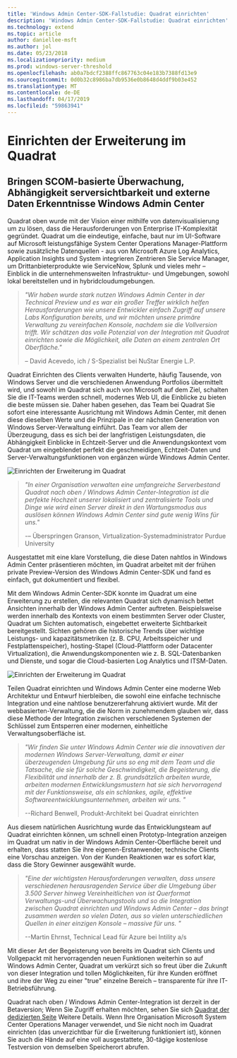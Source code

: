 ```yaml
---
title: 'Windows Admin Center-SDK-Fallstudie: Quadrat einrichten'
description: 'Windows Admin Center-SDK-Fallstudie: Quadrat einrichten'
ms.technology: extend
ms.topic: article
author: daniellee-msft
ms.author: jol
ms.date: 05/23/2018
ms.localizationpriority: medium
ms.prod: windows-server-threshold
ms.openlocfilehash: ab0a7bdcf2388ffc867763c04e183b7388fd13e9
ms.sourcegitcommit: 0d0b32c8986ba7db9536e0b8648d4ddf9b03e452
ms.translationtype: MT
ms.contentlocale: de-DE
ms.lasthandoff: 04/17/2019
ms.locfileid: "59863941"
---
```

# <a name="squared-up-extension"></a>Einrichten der Erweiterung im Quadrat

## <a name="bringing-scom-based-monitoring-server-dependency-visibility-and-external-data-insights-into-windows-admin-center"></a>Bringen SCOM-basierte Überwachung, Abhängigkeit serversichtbarkeit und externe Daten Erkenntnisse Windows Admin Center

Quadrat oben wurde mit der Vision einer mithilfe von datenvisualisierung um zu lösen, dass die Herausforderungen von Enterprise IT-Komplexität gegründet. Quadrat um die eindeutige, einfache, baut nur im UI-Software auf Microsoft leistungsfähige System Center Operations Manager-Plattform sowie zusätzliche Datenquellen - aus von Microsoft Azure Log Analytics, Application Insights und System integrieren Zentrieren Sie Service Manager, um Drittanbieterprodukte wie ServiceNow, Splunk und vieles mehr – Einblick in die unternehmensweiten Infrastruktur- und Umgebungen, sowohl lokal bereitstellen und in hybridcloudumgebungen.

> <cite>"Wir haben wurde stark nutzen Windows Admin Center in der Technical Preview und es war ein großer Treffer wirklich helfen Herausforderungen wie unsere Entwickler einfach Zugriff auf unsere Labs Konfiguration bereits, und wir möchten unsere primäre Verwaltung zu vereinfachen Konsole, nachdem sie die Vollversion trifft. Wir schätzen das volle Potenzial von der Integration mit Quadrat einrichten sowie die Möglichkeit, alle Daten an einem zentralen Ort Oberfläche."</cite>
>
> – David Acevedo, ich / S-Spezialist bei NuStar Energie L.P.

Quadrat Einrichten des Clients verwalten Hunderte, häufig Tausende, von Windows Server und die verschiedenen Anwendung Portfolios übermittelt wird, und sowohl im Quadrat sich auch von Microsoft auf dem Ziel, schalten Sie die IT-Teams werden schnell, modernes Web UI, die Einblicke zu bieten die beste müssen sie. Daher haben gesehen, das Team bei Quadrat Sie sofort eine interessante Ausrichtung mit Windows Admin Center, mit denen diese dieselben Werte und die Prinzipale in der nächsten Generation von Windows Server-Verwaltung einführt. Das Team vor allem der Überzeugung, dass es sich bei der langfristigen Leistungsdaten, die Abhängigkeit Einblicke in Echtzeit-Server und die Anwendungskontext vom Quadrat um eingeblendet perfekt die geschmeidigen, Echtzeit-Daten und Server-Verwaltungsfunktionen von ergänzen würde Windows Admin Center.

![Einrichten der Erweiterung im Quadrat](../../media/extend-case-study-squared-up/squared-up-1.png)

> <cite>"In einer Organisation verwalten eine umfangreiche Serverbestand Quadrat nach oben / Windows Admin Center-Integration ist die perfekte Hochzeit unserer lokalisiert und zentralisierte Tools und Dinge wie wird einen Server direkt in den Wartungsmodus aus auslösen können Windows Admin Center sind gute wenig Wins für uns."</cite>
>
> -– Überspringen Granson, Virtualization-Systemadministrator Purdue University

Ausgestattet mit eine klare Vorstellung, die diese Daten nahtlos in Windows Admin Center präsentieren möchten, im Quadrat arbeitet mit der frühen private Preview-Version des Windows Admin Center-SDK und fand es einfach, gut dokumentiert und flexibel.

Mit dem Windows Admin Center-SDK konnte im Quadrat um eine Erweiterung zu erstellen, die relevanten Quadrat sich dynamisch bettet Ansichten innerhalb der Windows Admin Center auftreten. Beispielsweise werden innerhalb des Kontexts von einem bestimmten Server oder Cluster, Quadrat um Sichten automatisch, eingebettet erweiterte Sichtbarkeit bereitgestellt. Sichten gehören die historische Trends über wichtige Leistungs- und kapazitätsmetriken (z. B. CPU, Arbeitsspeicher und Festplattenspeicher), hosting-Stapel (Cloud-Plattform oder Datacenter Virtualization), die Anwendungskomponenten wie z. B. SQL-Datenbanken und Dienste, und sogar die Cloud-basierten Log Analytics und ITSM-Daten.

![Einrichten der Erweiterung im Quadrat](../../media/extend-case-study-squared-up/squared-up-2.png)

Teilen Quadrat einrichten und Windows Admin Center eine moderne Web Architektur und Entwurf hierbleiben, die sowohl eine einfache technische Integration und eine nahtlose benutzererfahrung aktiviert wurde. Mit der webbasierten-Verwaltung, die die Norm in zunehmendem glauben wir, dass diese Methode der Integration zwischen verschiedenen Systemen der Schlüssel zum Entsperren einer modernen, einheitliche Verwaltungsoberfläche ist.

> <cite>"Wir finden Sie unter Windows Admin Center wie die innovativen der modernen Windows Server-Verwaltung, damit er einer überzeugenden Umgebung für uns so eng mit dem Team und die Tatsache, die sie für solche Geschwindigkeit, die Begeisterung, die Flexibilität und innerhalb der z. B. grundsätzlich arbeiten wurde, arbeiten modernen Entwicklungsmustern hat sie sich hervorragend mit der Funktionsweise, als ein schlankes, agile, effektive Softwareentwicklungsunternehmen, arbeiten wir uns. "</cite>
>
> --Richard Benwell, Produkt-Architekt bei Quadrat einrichten

Aus diesem natürlichen Ausrichtung wurde das Entwicklungsteam auf Quadrat einrichten können, um schnell einen Prototyp-Integration anzeigen im Quadrat um nativ in der Windows Admin Center-Oberfläche bereit und erhalten, dass statten Sie ihre eigenen-Erstanwender, technische Clients eine Vorschau anzeigen. Von der Kunden Reaktionen war es sofort klar, dass die Story Gewinner ausgewählt wurde.

> <cite>"Eine der wichtigsten Herausforderungen verwalten, dass unsere verschiedenen herausragenden Service über die Umgebung über 3.500 Server hinweg Vereinheitlichen von ist Querformat Verwaltungs-und Überwachungstools und so die Integration zwischen Quadrat einrichten und Windows Admin Center – das bringt zusammen werden so vielen Daten, aus so vielen unterschiedlichen Quellen in einer einzigen Konsole – massive für uns. "</cite>
>
> --Martin Ehrnst, Technical Lead für Azure bei Intility a/s

Mit dieser Art der Begeisterung von bereits im Quadrat sich Clients und Vollgepackt mit hervorragenden neuen Funktionen weiterhin so auf Windows Admin Center, Quadrat um verkürzt sich so freut über die Zukunft von dieser Integration und tollen Möglichkeiten, für ihre Kunden eröffnet und ihre der Weg zu einer "true" einzelne Bereich – transparente für ihre IT-Betriebsführung.

Quadrat nach oben / Windows Admin Center-Integration ist derzeit in der Betaversion; Wenn Sie Zugriff erhalten möchten, sehen Sie sich [Quadrat der dedizierten Seite](https://squaredup.com/product/honolulu/windows-admin-center-extension/?utm_source=microsoft-wac&utm_medium=public-relations&utm_campaign=honolulu) Weitere Details. Wenn Ihre Organisation Microsoft System Center Operations Manager verwendet, und Sie nicht noch im Quadrat einrichten (das unverzichtbar für die Erweiterung funktioniert ist), können Sie auch die Hände auf eine voll ausgestattete, 30-tägige kostenlose Testversion von demselben Speicherort abrufen. 
